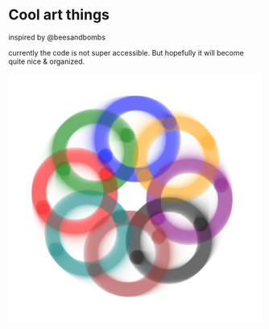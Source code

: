 # Cool art things
inspired by @beesandbombs

currently the code is not super accessible. But hopefully it will become quite
nice & organized.

![example](shots/olympics.png)

